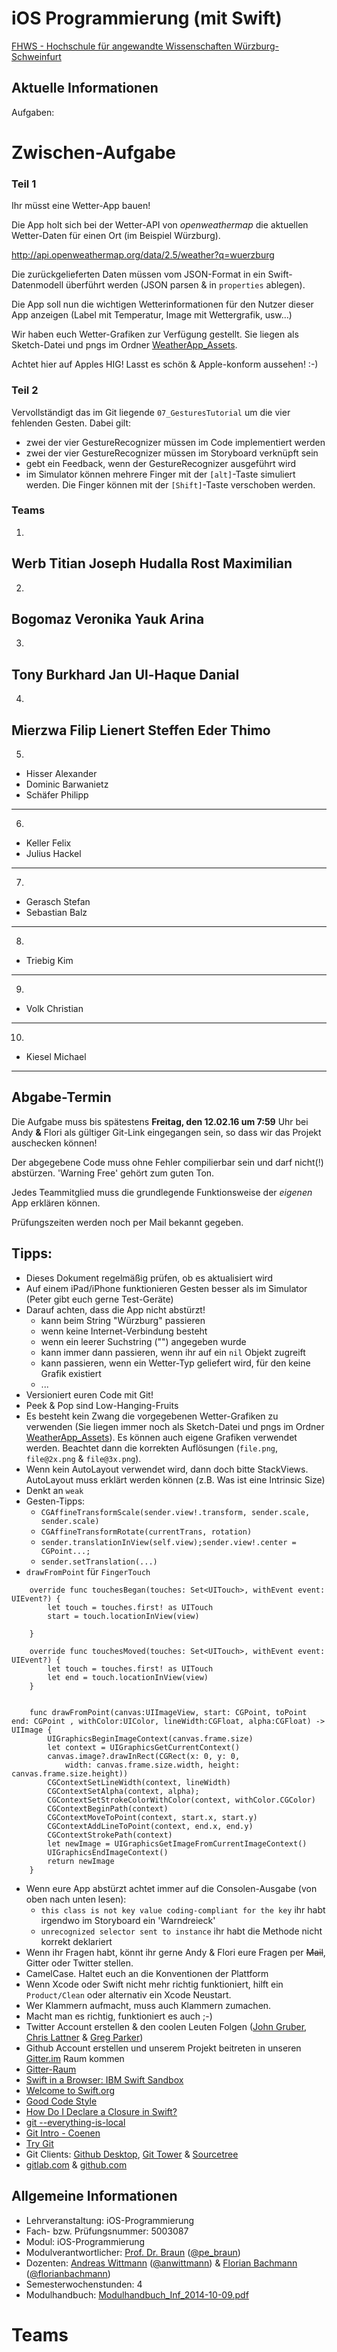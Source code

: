 # iOS Programmierung (mit Swift)

[FHWS - Hochschule für angewandte Wissenschaften Würzburg-Schweinfurt](http://www.welearn.de)

## Aktuelle Informationen

Aufgaben:

# Zwischen-Aufgabe

### Teil 1
Ihr müsst eine Wetter-App bauen!

Die App holt sich bei der Wetter-API von _openweathermap_ die aktuellen Wetter-Daten für einen Ort (im Beispiel Würzburg).
 
<http://api.openweathermap.org/data/2.5/weather?q=wuerzburg>

Die zurückgelieferten Daten müssen vom JSON-Format in ein Swift-Datenmodell überführt werden (JSON parsen & in `properties` ablegen).

Die App soll nun die wichtigen Wetterinformationen für den Nutzer dieser App anzeigen (Label mit Temperatur, Image mit Wettergrafik, usw...)

Wir haben euch Wetter-Grafiken zur Verfügung gestellt. Sie liegen als Sketch-Datei und pngs im Ordner [WeatherApp_Assets](https://github.com/iosprogrammingwithswift/iosprogrammingwithswift/tree/master/WeatherApp_Assets).

Achtet hier auf Apples HIG! Lasst es schön & Apple-konform aussehen! :-)

### Teil 2
Vervollständigt das im Git liegende `07_GesturesTutorial` um die vier fehlenden Gesten. Dabei gilt: 
- zwei der vier GestureRecognizer müssen im Code implementiert werden
- zwei der vier GestureRecognizer müssen im Storyboard verknüpft sein
- gebt ein Feedback, wenn der GestureRecognizer ausgeführt wird
- im Simulator können mehrere Finger mit der `[alt]`-Taste simuliert werden. Die Finger können mit der `[Shift]`-Taste verschoben werden.
 
### Teams 
1. 
 Werb Titian
 Joseph Hudalla
 Rost Maximilian
---
2.
Bogomaz Veronika
Yauk Arina
---

3.
 Tony
 Burkhard Jan
 Ul-Haque Danial
---
4.
Mierzwa Filip
Lienert Steffen
Eder Thimo
---
5.
- Hisser Alexander
- Dominic Barwanietz
- Schäfer Philipp
---
6.
- Keller Felix
- Julius Hackel
---
7.
- Gerasch Stefan
- Sebastian Balz 
---
8.
- Triebig Kim
---
9.
- Volk Christian
---
10.
- Kiesel Michael
---

## Abgabe-Termin
Die Aufgabe muss bis spätestens **Freitag, den 12.02.16 um 7:59** Uhr bei Andy **&** Flori als gültiger Git-Link eingegangen sein, so dass wir das Projekt auschecken können!

Der abgegebene Code muss ohne Fehler compilierbar sein und darf nicht(!) abstürzen. 'Warning Free' gehört zum guten Ton.

Jedes Teammitglied muss die grundlegende Funktionsweise der _eigenen_ App erklären können.

Prüfungszeiten werden noch per Mail bekannt gegeben.


## Tipps:
- Dieses Dokument regelmäßig prüfen, ob es aktualisiert wird
- Auf einem iPad/iPhone funktionieren Gesten besser als im Simulator (Peter gibt euch gerne Test-Geräte)
- Darauf achten, dass die App nicht abstürzt!
  - kann beim String "Würzburg" passieren
  - wenn keine Internet-Verbindung besteht
  - wenn ein leerer Suchstring ("") angegeben wurde
  - kann immer dann passieren, wenn ihr auf ein `nil` Objekt zugreift 
  - kann passieren, wenn ein Wetter-Typ geliefert wird, für den keine Grafik existiert
  - ...
- Versioniert euren Code mit Git!
- Peek & Pop sind Low-Hanging-Fruits
- Es besteht kein Zwang die vorgegebenen Wetter-Grafiken zu verwenden (Sie liegen immer noch als Sketch-Datei und pngs im Ordner [WeatherApp_Assets](https://github.com/iosprogrammingwithswift/iosprogrammingwithswift/tree/master/WeatherApp_Assets)). Es können auch eigene Grafiken verwendet werden. Beachtet dann die korrekten Auflösungen (`file.png`, `file@2x.png` & `file@3x.png`). 
- Wenn kein AutoLayout verwendet wird, dann doch bitte StackViews. AutoLayout muss erklärt werden können (z.B. Was ist eine Intrinsic Size)
- Denkt an `weak`
- Gesten-Tipps:
  - `CGAffineTransformScale(sender.view!.transform, sender.scale, sender.scale)`
  - `CGAffineTransformRotate(currentTrans, rotation)`
  - `sender.translationInView(self.view);sender.view!.center = CGPoint...;`
  - `sender.setTranslation(...)`
- `drawFromPoint` für `FingerTouch`
```
    override func touchesBegan(touches: Set<UITouch>, withEvent event: UIEvent?) {
        let touch = touches.first! as UITouch
        start = touch.locationInView(view)
        
    }
    
    override func touchesMoved(touches: Set<UITouch>, withEvent event: UIEvent?) {
        let touch = touches.first! as UITouch
        let end = touch.locationInView(view)
    }


    func drawFromPoint(canvas:UIImageView, start: CGPoint, toPoint end: CGPoint , withColor:UIColor, lineWidth:CGFloat, alpha:CGFloat) -> UIImage {
        UIGraphicsBeginImageContext(canvas.frame.size)
        let context = UIGraphicsGetCurrentContext()
        canvas.image?.drawInRect(CGRect(x: 0, y: 0,
            width: canvas.frame.size.width, height: canvas.frame.size.height))
        CGContextSetLineWidth(context, lineWidth)
        CGContextSetAlpha(context, alpha);
        CGContextSetStrokeColorWithColor(context, withColor.CGColor)
        CGContextBeginPath(context)
        CGContextMoveToPoint(context, start.x, start.y)
        CGContextAddLineToPoint(context, end.x, end.y)
        CGContextStrokePath(context)
        let newImage = UIGraphicsGetImageFromCurrentImageContext()
        UIGraphicsEndImageContext()
        return newImage
    }
```
- Wenn eure App abstürzt achtet immer auf die Consolen-Ausgabe (von oben nach unten lesen):
  - `this class is not key value coding-compliant for the key` ihr habt irgendwo im Storyboard ein 'Warndreieck'
  - `unrecognized selector sent to instance` ihr habt die Methode nicht korrekt deklariert
- Wenn ihr Fragen habt, könnt ihr gerne Andy & Flori eure Fragen per ~~Mail~~, Gitter oder Twitter stellen.
- CamelCase. Haltet euch an die Konventionen der Plattform
- Wenn Xcode oder Swift nicht mehr richtig funktioniert, hilft ein `Product/Clean` oder alternativ ein Xcode Neustart.
- Wer Klammern aufmacht, muss auch Klammern zumachen.
- Macht man es richtig, funktioniert es auch ;-)
- Twitter Account erstellen & den coolen Leuten Folgen ([John Gruber](https://twitter.com/gruber), [Chris Lattner](https://twitter.com/clattner_llvm) & [Greg Parker](https://twitter.com/gparker/))
- Github Account erstellen und unserem Projekt beitreten in unseren [Gitter.im](https://gitter.im) Raum kommen
- [Gitter-Raum](https://gitter.im/iosprogrammingwithswift?utm_source=share-link&utm_medium=link&utm_campaign=share-link)
- [Swift in a Browser: IBM Swift Sandbox](https://developer.ibm.com/swift/2015/12/03/introducing-the-ibm-swift-sandbox/)
- [Welcome to Swift.org](https://swift.org/)
- [Good Code Style](https://swift.org/documentation/api-design-guidelines.html#clarity-at-the-point-of-use)
- [How Do I Declare a Closure in Swift?](http://fuckingclosuresyntax.com/)
- [git --everything-is-local](https://git-scm.com/)
- [Git Intro - Coenen](https://www.cccmz.de/wp-content/uploads/2014/03/git-intro.pdf)
- [Try Git](https://try.github.io/levels/1/challenges/1)
- Git Clients: [Github Desktop](https://desktop.github.com/), [Git Tower](http://www.git-tower.com/) & [Sourcetree](https://www.sourcetreeapp.com/)
- [gitlab.com](https://about.gitlab.com/gitlab-com/) & [github.com](https://github.com)

## Allgemeine Informationen
- Lehrveranstaltung: iOS-Programmierung
- Fach- bzw. Prüfungsnummer:  5003087
- Modul: iOS-Programmierung
- Modulverantwortlicher: [Prof. Dr. Braun](http://www.welearn.de/fakultaet-iw/personen/professoren-dozenten/details/person/prof-dr-peter-braun.html) ([@pe_braun](https://twitter.com/pe_braun))
- Dozenten: [Andreas Wittmann](http://www.welearn.de/fakultaet-iw/personen/lehrbeauftragte/details/person/andreas-wittmann.html) ([@anwittmann](https://twitter.com/anwittmann)) & [Florian Bachmann](http://www.welearn.de/fakultaet-iw/personen/lehrbeauftragte/details/person/florian-bachmann.html) ([@florianbachmann](https://twitter.com/florianbachmann))
- Semesterwochenstunden: 4
- Modulhandbuch: [Modulhandbuch_Inf_2014-10-09.pdf](http://www.welearn.de/fileadmin/redaktion/dokumente/modulhandbuecher/Modulhandbuch_Inf_2014-10-09.pdf)

# Teams

